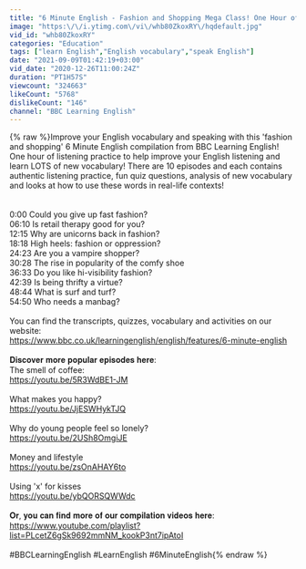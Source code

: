 ```yaml
---
title: "6 Minute English - Fashion and Shopping Mega Class! One Hour of New Vocabulary!"
image: "https:\/\/i.ytimg.com\/vi\/whb80ZkoxRY\/hqdefault.jpg"
vid_id: "whb80ZkoxRY"
categories: "Education"
tags: ["learn English","English vocabulary","speak English"]
date: "2021-09-09T01:42:19+03:00"
vid_date: "2020-12-26T11:00:24Z"
duration: "PT1H57S"
viewcount: "324663"
likeCount: "5768"
dislikeCount: "146"
channel: "BBC Learning English"
---
```

{% raw %}Improve your English vocabulary and speaking with this 'fashion and shopping' 6 Minute English compilation from BBC Learning English! One hour of listening practice to help improve your English listening and learn LOTS of new vocabulary! There are 10 episodes and each contains authentic listening practice, fun quiz questions, analysis of new vocabulary and looks at how to use these words in real-life contexts! <br /><br /><br />0:00 Could you give up fast fashion? <br />06:10 Is retail therapy good for you? <br />12:15 Why are unicorns back in fashion? <br />18:18 High heels: fashion or oppression? <br />24:23 Are you a vampire shopper? <br />30:28 The rise in popularity of the comfy shoe<br />36:33 Do you like hi-visibility fashion? <br />42:39 Is being thrifty a virtue? <br />48:44 What is surf and turf? <br />54:50 Who needs a manbag?<br /><br />You can find the transcripts, quizzes, vocabulary and activities on our website: <br /><a rel="nofollow" target="blank" href="https://www.bbc.co.uk/learningenglish/english/features/6-minute-english">https://www.bbc.co.uk/learningenglish/english/features/6-minute-english</a><br /><br />𝐃𝐢𝐬𝐜𝐨𝐯𝐞𝐫 𝐦𝐨𝐫𝐞 𝐩𝐨𝐩𝐮𝐥𝐚𝐫 𝐞𝐩𝐢𝐬𝐨𝐝𝐞𝐬 𝐡𝐞𝐫𝐞: <br />The smell of coffee: <br /><a rel="nofollow" target="blank" href="https://youtu.be/5R3WdBE1-JM">https://youtu.be/5R3WdBE1-JM</a><br /><br />What makes you happy? <br /><a rel="nofollow" target="blank" href="https://youtu.be/JjESWHykTJQ">https://youtu.be/JjESWHykTJQ</a><br /><br />Why do young people feel so lonely? <br /><a rel="nofollow" target="blank" href="https://youtu.be/2USh8OmgiJE">https://youtu.be/2USh8OmgiJE</a><br /><br />Money and lifestyle<br /><a rel="nofollow" target="blank" href="https://youtu.be/zsOnAHAY6to">https://youtu.be/zsOnAHAY6to</a><br /><br />Using 'x' for kisses<br /><a rel="nofollow" target="blank" href="https://youtu.be/ybQORSQWWdc">https://youtu.be/ybQORSQWWdc</a><br /><br />𝐎𝐫, 𝐲𝐨𝐮 𝐜𝐚𝐧 𝐟𝐢𝐧𝐝 𝐦𝐨𝐫𝐞 𝐨𝐟 𝐨𝐮𝐫  𝐜𝐨𝐦𝐩𝐢𝐥𝐚𝐭𝐢𝐨𝐧 𝐯𝐢𝐝𝐞𝐨𝐬 𝐡𝐞𝐫𝐞: <br /><a rel="nofollow" target="blank" href="https://www.youtube.com/playlist?list=PLcetZ6gSk9692mmNM_kookP3nt7ipAtoI">https://www.youtube.com/playlist?list=PLcetZ6gSk9692mmNM_kookP3nt7ipAtoI</a><br /><br />#BBCLearningEnglish #LearnEnglish #6MinuteEnglish{% endraw %}
